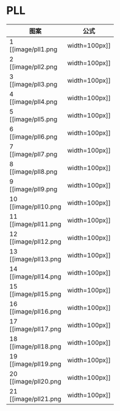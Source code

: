 # PLL

 图案                                         | 公式
----                                          | ----
1    <br> [[image/pll1.png    | width=100px]] | M'2 U M U2 M'U M'2
2    <br> [[image/pll2.png    | width=100px]] | M'2 U' M U2 M' U' M'2
3    <br> [[image/pll3.png    | width=100px]] | M2 U M2 U2 M2 U M2
4    <br> [[image/pll4.png    | width=100px]] | M' U (M'2 U)2 M' U2 M'2 U'
5    <br> [[image/pll5.png    | width=100px]] | x' R2 D2 (R' U' R) D2 (R' U R')
6    <br> [[image/pll6.png    | width=100px]] | x' (R U' R) D2 (R' U R) D2 R'2
7    <br> [[image/pll7.png    | width=100px]] | (R2 U R' U') y (R U R' U')2 (R U R') y' (R U' R2)
8    <br> [[image/pll8.png    | width=100px]] | (R U R' U') (R' F) (R2 U' R' U') (R U R' F')
9    <br> [[image/pll9.png    | width=100px]] | (R' U R U') (R2' F' U') (F U R U') x' (R2 U' R' U)
10   <br> [[image/pll10.png   | width=100px]] | (R' U R' U') y x2 (R' U R' U' R2) x z' (R' U' R U R)
11   <br> [[image/pll11.png   | width=100px]] | F (R U' R' U') (R U R' F') (R U R' U') (R' F R F')
12   <br> [[image/pll12.png   | width=100px]] | x U2 (r' U' r U2) (l' U R' U' R2)
13   <br> [[image/pll13.png   | width=100px]] | (R U R' F') (R U R' U') (R' F R2 U' R' U')
14   <br> [[image/pll14.png   | width=100px]] | (R' U2) (R U' U') (R' F R U R' U') (R' F' R2 U')
15   <br> [[image/pll15.png   | width=100px]] | (R U' U') (R' U2) (R B' R' U') (R U R B R2' U)
16   <br> [[image/pll16.png   | width=100px]] | (R2' u' R U' R) (U R' u) (R2 f R' f')
17   <br> [[image/pll17.png   | width=100px]] | (R U R') y' (R2' u' R U') (R' U R' u R2)
18   <br> [[image/pll18.png   | width=100px]] | (R2 u) (R' U R' U') (R u') (R2' F' U F)
19   <br> [[image/pll19.png   | width=100px]] | (R' d' F) (R2 u) (R' U) (R U' R u' R2)
20   <br> [[image/pll20.png   | width=100px]] | (R U R' U) (R U R' F') (R U R' U') (R' F) (R2 U' R' U2) (R U' R)
21   <br> [[image/pll21.png   | width=100px]] | (R' U R U') (R' F' U') (F R U R' F) (R' F' R U' R)
